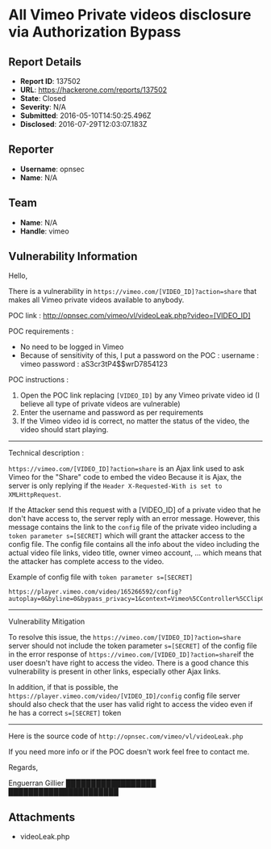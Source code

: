 # All Vimeo Private videos disclosure via Authorization Bypass

## Report Details
- **Report ID**: 137502
- **URL**: https://hackerone.com/reports/137502
- **State**: Closed
- **Severity**: N/A
- **Submitted**: 2016-05-10T14:50:25.496Z
- **Disclosed**: 2016-07-29T12:03:07.183Z

## Reporter
- **Username**: opnsec
- **Name**: N/A

## Team
- **Name**: N/A
- **Handle**: vimeo

## Vulnerability Information
Hello,

There is a vulnerability in `https://vimeo.com/[VIDEO_ID]?action=share` that makes all Vimeo private videos available to anybody.

POC link :
http://opnsec.com/vimeo/vl/videoLeak.php?video=[VIDEO_ID]

POC requirements :
- No need to be logged in Vimeo
- Because of sensitivity of this, I put a password on the POC :
username : vimeo
password : aS3cr3tP4$$wrD7854123

POC instructions :
1. Open the POC link replacing `[VIDEO_ID]` by any Vimeo private video id (I believe all type of private videos are vulnerable)
2. Enter the username and password as per requirements 
3. If the Vimeo video id is correct, no matter the status of the video, the video should start playing.

---------

Technical description :

`https://vimeo.com/[VIDEO_ID]?action=share` is an Ajax link used to ask Vimeo for the "Share" code to embed the video
Because it is Ajax, the server is only replying if the `Header X-Requested-With is set to XMLHttpRequest`.

If the Attacker send this request with a [VIDEO_ID] of a private video that he don't have access to, the server reply with an error message. However, this message contains the link to the `config` file of the private video including a `token parameter s=[SECRET]` which will grant the attacker access to the config file.
The config file contains all the info about the video including the actual video file links, video title, owner vimeo account, ... which means that the attacker has complete access to the video.

Example of config file with `token parameter s=[SECRET] `
```
https://player.vimeo.com/video/165266592/config?autoplay=0&byline=0&bypass_privacy=1&context=Vimeo%5CController%5CClipController.main&default_to_hd=1&portrait=0&title=0&s=bb016a22af815053eb54XXXXXXX019d8_1462989197
```
------
Vulnerability Mitigation 

To resolve this issue, the `https://vimeo.com/[VIDEO_ID]?action=share` server should not include the token parameter `s=[SECRET]` of the config file in the error response of `https://vimeo.com/[VIDEO_ID]?action=share`if the user doesn't have right to access the video.
There is a good chance this vulnerability is present in other links, especially other Ajax links.

In addition, if that is possible, the `https://player.vimeo.com/video/[VIDEO_ID]/config` config file server should also check that the user has valid right to access the video even if he has a correct `s=[SECRET]` token

-------------

Here is the source code of `http://opnsec.com/vimeo/vl/videoLeak.php`

If you need more info or if the POC doesn't work feel free to contact me.

Regards,

Enguerran Gillier
&#x2588;&#x2588;&#x2588;&#x2588;&#x2588;&#x2588;&#x2588;&#x2588;&#x2588;&#x2588;&#x2588;&#x2588;&#x2588;&#x2588;&#x2588;&#x2588;&#x2588;&#x2588;
&#x2588;&#x2588;&#x2588;&#x2588;&#x2588;&#x2588;&#x2588;&#x2588;&#x2588;&#x2588;&#x2588;&#x2588;&#x2588;&#x2588;&#x2588;&#x2588;&#x2588;&#x2588;&#x2588;&#x2588;&#x2588;&#x2588;

## Attachments
- videoLeak.php
